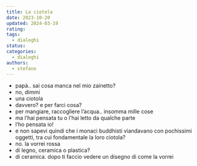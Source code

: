 ```yaml
---
title: La ciotola
date: 2023-10-20
updated: 2024-03-19
rating: 
tags:
  - dialoghi
status: 
categories:
  - dialoghi
authors:
  - stefano
---
```


- papà.. sai cosa manca nel mio zainetto?
- no, dimmi
- una ciotola
- davvero? e per farci cosa?
- per mangiare, raccogliere l’acqua.. insomma mille cose
- ma l’hai pensata tu o l’hai letto da qualche parte
- l’ho pensata io!
- e non sapevi quindi che i monaci buddhisti viandavano con pochissimi oggetti, tra cui fondamentale la loro ciotola?
- no. la vorrei rossa
- di legno, ceramica o plastica?
- di ceramica. dopo ti faccio vedere un disegno di come la vorrei
